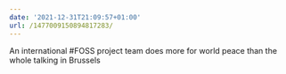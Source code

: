 ```yaml
---
date: '2021-12-31T21:09:57+01:00'
url: /1477009150894817283/
---
```

An international #FOSS project team does more for world peace than the whole talking in Brussels
